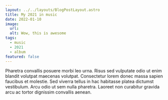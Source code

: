 ```yaml
---
layout: ../../layouts/BlogPostLayout.astro
title: My 2021 in music
date: 2022-01-10
image:
  url:
  alt: Wow, this is awesome
tags:
  - music
  - 2021
  - album
featured: false
---
```


Pharetra convallis posuere morbi leo urna. Risus sed vulputate odio ut enim blandit volutpat maecenas volutpat. Consectetur lorem donec massa sapien faucibus et molestie. Sed viverra tellus in hac habitasse platea dictumst vestibulum. Arcu odio ut sem nulla pharetra. Laoreet non curabitur gravida arcu ac tortor dignissim convallis aenean.
